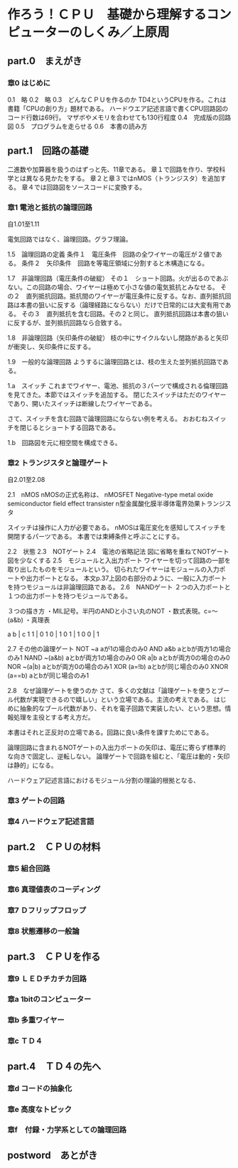  # 作ろう！ＣＰＵ　基礎から理解するコンピューターのしくみ／上原周

 ## part.0　まえがき

 ### 章0 はじめに

0.1　略
0.2　略
0.3　どんなＣＰＵを作るのか
TD4というCPUを作る。これは書籍「CPUの創り方」題材である。
ハードウエア記述言語で書くCPU回路図のコード行数は69行。
マザボやメモリを合わせても130行程度
0.4　完成版の回路図
0.5　プログラムを走らせる
0.6　本書の読み方

 ## part.1　回路の基礎

二進数や加算器を扱うのはずっと先、11章である。
章１で回路を作り、学校科学とは異なる見かたをする。
章２と章３ではnMOS（トランジスタ）を追加する。
章４では回路図をソースコードに変換する。

 ### 章1 電池と抵抗の論理回路
自1.01至1.11

電気回路ではなく、論理回路。グラフ理論。

1.5　論理回路の定義
条件１　電圧条件　回路の全ワイヤーの電圧が２値である。
条件２　矢印条件　回路を等電圧領域に分割すると木構造になる。

1.7　非論理回路（電圧条件の破綻）
その１　ショート回路。火が出るのであぶない。この回路の場合、ワイヤーは極めて小さな値の電気抵抗とみなせる。
その２　直列抵抗回路。抵抗間のワイヤーが電圧条件に反する。なお、直列抵抗回路は本書の狙いに反する（論理経路にならない）だけで日常的には大変有用である。
その３　直列抵抗を含む回路。その２と同じ。
直列抵抗回路は本書の狙いに反するが、並列抵抗回路なら合致する。

1.8　非論理回路（矢印条件の破綻）
枝の中にサイクルないし閉路があると矢印が衝突し、矢印条件に反する。

1.9　一般的な論理回路
ようするに論理回路とは、枝の生えた並列抵抗回路である。

1.a　スイッチ
これまでワイヤー、電池、抵抗の３パーツで構成される倫理回路を見てきた。本節ではスイッチを追加する。
閉じたスイッチはただのワイヤーであり、開いたスイッチは断線したワイヤーである。

さて、スイッチを含む回路で論理回路にならない例を考える。
おおむねスイッチを閉じるとショートする回路である。

1.b　回路図を元に相空間を構成できる。


 ### 章2 トランジスタと論理ゲート
自2.01至2.08

2.1　nMOS
nMOSの正式名称は、
 nMOSFET
Negative-type metal oxide semiconductor field effect transister
n型金属酸化膜半導体電界効果トランジスタ

スイッチは操作に人力が必要である。
nMOSは電圧変化を感知してスイッチを開閉するパーツである。
本書では束縛条件と呼ぶことにする。

2.2　状態
2.3　NOTゲート
2.4　電池の省略記法
図に省略を重ねてNOTゲート図を少なくする
2.5　モジュールと入出力ポート
ワイヤーを切って回路の一部を取り出したものをモジュールという。
切られたワイヤーはモジュールの入力ポートや出力ポートとなる。
本文p.37上図の右部分のように、一般に入力ポートを持つモジュールは非論理回路である。
2.6　NANDゲート
２つの入力ポートと１つの出力ポートを持つモジュールである。

３つの描き方
・MIL記号。半円のANDと小さい丸のNOT
・数式表現。c=～(a&b)
・真理表

 a b | c
 1 1 | 0
 1 0 | 1
 0 1 | 1
 0 0 | 1

2.7 その他の論理ゲート
NOT ~a aが1の場合のみ0
AND a&b aとbが両方1の場合のみ1
NAND ~(a&b) aとbが両方1の場合のみ0
OR a|b aとbが両方0の場合のみ0
NOR ~(a|b) aとbが両方0の場合のみ1
XOR (a=!b) aとbが同じ場合のみ0
XNOR (a==b) aとbが同じ場合のみ1

2.8　なぜ論理ゲートを使うのか
さて、多くの文献は「論理ゲートを使うとブール代数が実現できるので嬉しい」という立場である。主流の考えである。
はじめに抽象的なブール代数があり、それを電子回路で実装したい、という思想。情報処理を主役とする考え方だ。

本書はそれと正反対の立場である。回路に良い条件を課すためにである。

論理回路に含まれるNOTゲートの入出力ポートの矢印は、電圧に寄らず標準的な向きで固定し、逆転しない。
論理ゲートで回路を組むと、「電圧は動的・矢印は静的」になる。

ハードウェア記述言語におけるモジュール分割の理論的根拠となる、



 ### 章3 ゲートの回路

 ### 章4 ハードウェア記述言語

 ## part.2　ＣＰＵの材料
 
 ### 章5 組合回路

 ### 章6 真理値表のコーディング

 ### 章7 Ｄフリップフロップ

 ### 章8 状態遷移の一般論

 ## part.3　ＣＰＵを作る

 ### 章9 ＬＥＤチカチカ回路

 ### 章a 1bitのコンピューター

 ### 章b 多重ワイヤー

 ### 章c ＴＤ４

 ## part.4　ＴＤ４の先へ

 ### 章d コードの抽象化

 ### 章e 高度なトピック

 ### 章f　付録・力学系としての論理回路

 ## postword　あとがき
 

